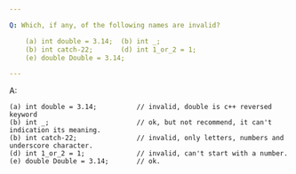 ```yaml
---

Q: Which, if any, of the following names are invalid?

    (a) int double = 3.14;  (b) int _;
    (b) int catch-22;       (d) int 1_or_2 = 1;
    (e) double Double = 3.14;

---
```


A: 
    
    (a) int double = 3.14;          // invalid, double is c++ reversed keyword
    (b) int _;                      // ok, but not recommend, it can't indication its meaning.
    (b) int catch-22;               // invalid, only letters, numbers and underscore character. 
    (d) int 1_or_2 = 1;             // invalid, can't start with a number.
    (e) double Double = 3.14;       // ok.